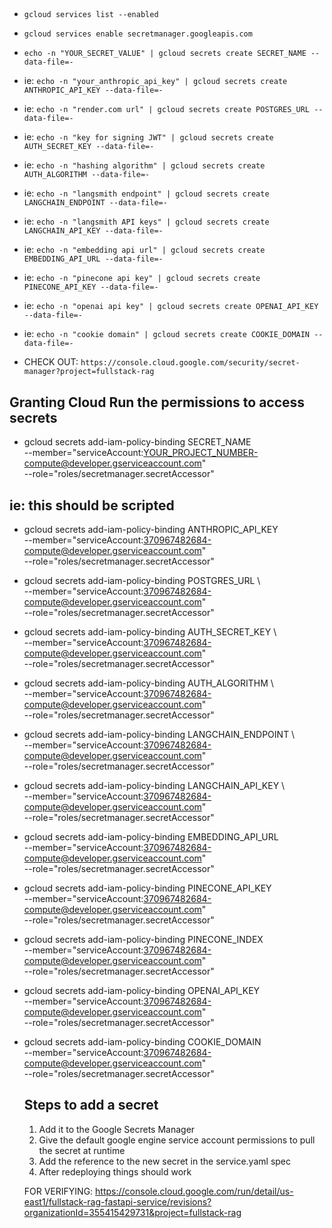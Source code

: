 ##

- `gcloud services list --enabled`
- `gcloud services enable secretmanager.googleapis.com`

- `echo -n "YOUR_SECRET_VALUE" | gcloud secrets create SECRET_NAME --data-file=-`
- ie: `echo -n "your_anthropic_api_key" | gcloud secrets create ANTHROPIC_API_KEY --data-file=-`
- ie: `echo -n "render.com url" | gcloud secrets create POSTGRES_URL --data-file=-`
- ie: `echo -n "key for signing JWT" | gcloud secrets create AUTH_SECRET_KEY --data-file=-`
- ie: `echo -n "hashing algorithm" | gcloud secrets create AUTH_ALGORITHM --data-file=-`
- ie: `echo -n "langsmith endpoint" | gcloud secrets create LANGCHAIN_ENDPOINT --data-file=-`
- ie: `echo -n "langsmith API keys" | gcloud secrets create LANGCHAIN_API_KEY --data-file=-`
- ie: `echo -n "embedding api url" | gcloud secrets create EMBEDDING_API_URL --data-file=-`
- ie: `echo -n "pinecone api key" | gcloud secrets create PINECONE_API_KEY --data-file=-`
- ie: `echo -n "openai api key" | gcloud secrets create OPENAI_API_KEY --data-file=-`
- ie: `echo -n "cookie domain" | gcloud secrets create COOKIE_DOMAIN --data-file=-`


- CHECK OUT: `https://console.cloud.google.com/security/secret-manager?project=fullstack-rag`

## Granting Cloud Run the permissions to access secrets

- gcloud secrets add-iam-policy-binding SECRET_NAME \
  --member="serviceAccount:YOUR_PROJECT_NUMBER-compute@developer.gserviceaccount.com" \
  --role="roles/secretmanager.secretAccessor"

## ie: this should be scripted

- gcloud secrets add-iam-policy-binding ANTHROPIC_API_KEY \
  --member="serviceAccount:370967482684-compute@developer.gserviceaccount.com" \
  --role="roles/secretmanager.secretAccessor"

- gcloud secrets add-iam-policy-binding POSTGRES_URL \   
  --member="serviceAccount:370967482684-compute@developer.gserviceaccount.com" \
  --role="roles/secretmanager.secretAccessor"

- gcloud secrets add-iam-policy-binding AUTH_SECRET_KEY \  
  --member="serviceAccount:370967482684-compute@developer.gserviceaccount.com" \
  --role="roles/secretmanager.secretAccessor"

- gcloud secrets add-iam-policy-binding AUTH_ALGORITHM \   
  --member="serviceAccount:370967482684-compute@developer.gserviceaccount.com" \
  --role="roles/secretmanager.secretAccessor"

- gcloud secrets add-iam-policy-binding LANGCHAIN_ENDPOINT \   
  --member="serviceAccount:370967482684-compute@developer.gserviceaccount.com" \
  --role="roles/secretmanager.secretAccessor"

- gcloud secrets add-iam-policy-binding LANGCHAIN_API_KEY \   
  --member="serviceAccount:370967482684-compute@developer.gserviceaccount.com" \
  --role="roles/secretmanager.secretAccessor"

- gcloud secrets add-iam-policy-binding EMBEDDING_API_URL \
  --member="serviceAccount:370967482684-compute@developer.gserviceaccount.com" \
  --role="roles/secretmanager.secretAccessor"

- gcloud secrets add-iam-policy-binding PINECONE_API_KEY \
  --member="serviceAccount:370967482684-compute@developer.gserviceaccount.com" \
  --role="roles/secretmanager.secretAccessor"

- gcloud secrets add-iam-policy-binding PINECONE_INDEX \
  --member="serviceAccount:370967482684-compute@developer.gserviceaccount.com" \
  --role="roles/secretmanager.secretAccessor"

- gcloud secrets add-iam-policy-binding OPENAI_API_KEY \
  --member="serviceAccount:370967482684-compute@developer.gserviceaccount.com" \
  --role="roles/secretmanager.secretAccessor"

- gcloud secrets add-iam-policy-binding COOKIE_DOMAIN \
  --member="serviceAccount:370967482684-compute@developer.gserviceaccount.com" \
  --role="roles/secretmanager.secretAccessor"

  ## Steps to add a secret

  1. Add it to the Google Secrets Manager
  2. Give the default google engine service account permissions to pull the secret at runtime
  3. Add the reference to the new secret in the service.yaml spec
  4. After redeploying things should work

  FOR VERIFYING: https://console.cloud.google.com/run/detail/us-east1/fullstack-rag-fastapi-service/revisions?organizationId=355415429731&project=fullstack-rag